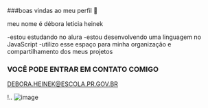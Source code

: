 ###boas vindas ao meu perfil 🌸 

meu nome é débora leticia heinek 

-estou estudando no alura 
-estou desenvolvendo uma linguagem no JavaScript
-utilizo esse espaço para minha organização e compartilhamento dos meus projetos 

### VOCÊ PODE ENTRAR EM CONTATO COMIGO 

DEBORA.HEINEK@ESCOLA.PR.GOV.BR 

!.[]().
![image](https://github.com/deboralh45/deboralh45/assets/141252429/2eb2cea4-0ddb-4850-855a-9731719f3d44)

